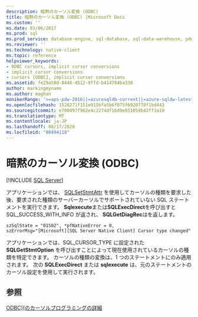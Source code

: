 ```yaml
---
description: 暗黙のカーソル変換 (ODBC)
title: 暗黙のカーソル変換 (ODBC) |Microsoft Docs
ms.custom: ''
ms.date: 03/06/2017
ms.prod: sql
ms.prod_service: database-engine, sql-database, sql-data-warehouse, pdw
ms.reviewer: ''
ms.technology: native-client
ms.topic: reference
helpviewer_keywords:
- ODBC cursors, implicit cursor conversions
- implicit cursor conversions
- cursors [ODBC], implicit cursor conversions
ms.assetid: fe29a58d-8448-4512-9ffd-b414784ba338
author: markingmyname
ms.author: maghan
monikerRange: '>=aps-pdw-2016||=azuresqldb-current||=azure-sqldw-latest||>=sql-server-2016||=sqlallproducts-allversions||>=sql-server-linux-2017||=azuresqldb-mi-current'
ms.openlocfilehash: 1528271f151e915bfa5b6f075f6920778f1bd443
ms.sourcegitcommit: e700497f962e4c2274df16d9e651059b42ff1a10
ms.translationtype: MT
ms.contentlocale: ja-JP
ms.lasthandoff: 08/17/2020
ms.locfileid: "88494118"
---
```

# <a name="implicit-cursor-conversions-odbc"></a>暗黙のカーソル変換 (ODBC)
[!INCLUDE [SQL Server](../../../includes/applies-to-version/sql-asdb-asdbmi-asa-pdw.md)]

  アプリケーションでは、 [SQLSetStmtAttr](../../../relational-databases/native-client-odbc-api/sqlsetstmtattr.md) を使用してカーソルの種類を要求した後、要求された種類のサーバーカーソルでサポートされていない SQL ステートメントを実行できます。 **Sqlexecute**または**SQLExecDirect**を呼び出すと SQL_SUCCESS_WITH_INFO が返され、 **SQLGetDiagRec**はを返します。  
  
```  
szSqlState = "01S02", *pfNativeError = 0,  
szErrorMsg="[Microsoft][SQL Server Native Client] Cursor type changed"  
```  
  
 アプリケーションでは、SQL_CURSOR_TYPE に設定された **SQLGetStmtOption** を呼び出すことによって現在使用されているカーソルの種類を特定できます。 カーソルの種類の変換は、1 つのステートメントにのみ適用されます。 次の **SQLExecDirect** または **sqlexecute** は、元のステートメントのカーソル設定を使用して実行されます。  
  
## <a name="see-also"></a>参照  
 [ODBC&#41;&#40;のカーソルプログラミングの詳細 ](../../../relational-databases/native-client-odbc-cursors/programming/cursor-programming-details-odbc.md)  
  
  
